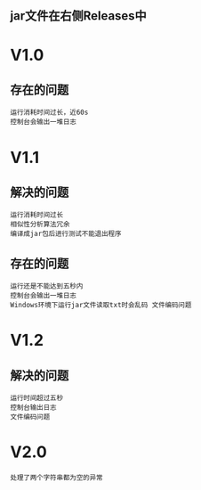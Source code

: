 <h2>jar文件在右侧Releases中</h2>

<h1>V1.0</h1>

<h2>存在的问题</h2>

    运行消耗时间过长，近60s
    控制台会输出一堆日志

<h1>V1.1</h1>

<h2>解决的问题</h2>

    运行消耗时间过长
    相似性分析算法冗余
    编译成jar包后进行测试不能退出程序

<h2>存在的问题</h2>

    运行还是不能达到五秒内
    控制台会输出一堆日志
    Windows环境下运行jar文件读取txt时会乱码 文件编码问题

<h1>V1.2</h1>

<h2>解决的问题</h2>

    运行时间超过五秒
    控制台输出日志
    文件编码问题

<h1>V2.0</h1>

    处理了两个字符串都为空的异常
    
    

